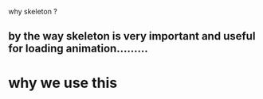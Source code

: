 why skeleton ?

by the way skeleton is very important and useful for loading animation.........
----------------
# why we use this